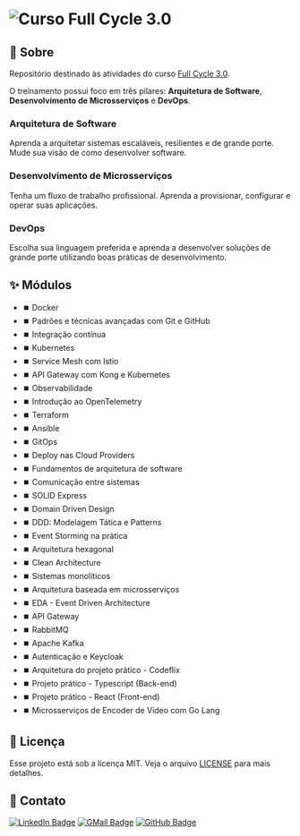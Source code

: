 # ![Curso Full Cycle 3.0](https://events-fullcycle.s3.amazonaws.com/events-fullcycle/media/images/0aab3011acbf450d862342befdabd294.png)

## 📔 Sobre

Repositório destinado às atividades do curso [Full Cycle 3.0](https://curso.fullcycle.com.br/curso-fullcycle/).

O treinamento possui foco em três pilares: **Arquitetura de Software**, **Desenvolvimento de Microsserviços** e **DevOps**.

### Arquitetura de Software

Aprenda a arquitetar sistemas escaláveis, resilientes e de grande porte. Mude sua visão de como desenvolver software.

### Desenvolvimento de Microsserviços

Tenha um fluxo de trabalho profissional. Aprenda a provisionar, configurar e operar suas aplicações.

### DevOps

Escolha sua linguagem preferida e aprenda a desenvolver soluções de grande porte utilizando boas práticas de desenvolvimento.

## ✨ Módulos

- ⏹️ Docker
- ⏹️ Padrões e técnicas avançadas com Git e GitHub
- ⏹️ Integração contínua
- ⏹️ Kubernetes
- ⏹️ Service Mesh com Istio
- ⏹️ API Gateway com Kong e Kubernetes
- ⏹️ Observabilidade
- ⏹️ Introdução ao OpenTelemetry
- ⏹️ Terraform
- ⏹️ Ansible
- ⏹️ GitOps
- ⏹️ Deploy nas Cloud Providers
- ⏹️ Fundamentos de arquitetura de software
- ⏹️ Comunicação entre sistemas
- ⏹️ SOLID Express
- ⏹️ Domain Driven Design
- ⏹️ DDD: Modelagem Tática e Patterns
- ⏹️ Event Storming na prática
- ⏹️ Arquitetura hexagonal
- ⏹️ Clean Architecture
- ⏹️ Sistemas monolíticos
- ⏹️ Arquitetura baseada em microsserviços
- ⏹️ EDA - Event Driven Architecture
- ⏹️ API Gateway
- ⏹️ RabbitMQ
- ⏹️ Apache Kafka
- ⏹️ Autenticação e Keycloak
- ⏹️ Arquitetura do projeto prático - Codeflix
- ⏹️ Projeto prático - Typescript (Back-end)
- ⏹️ Projeto prático - React (Front-end)
- ⏹️ Microsserviços de Encoder de Video com Go Lang

<!-- STATUS
⏹️ Não iniciado
▶️ Em andamento
⏸️ Pausado
✅ Finalizado

 -->

## 📝 Licença

Esse projeto está sob a licença MIT. Veja o arquivo [LICENSE](LICENSE) para mais detalhes.

## 📧 Contato

[![LinkedIn Badge](https://img.shields.io/badge/-Felipe_Nascimento-blue?style=flat-square&logo=Linkedin&logoColor=white&link=https://www.linkedin.com/in/fnascto/)](https://www.linkedin.com/in/fnascto/) [![GMail Badge](https://img.shields.io/badge/-flpnascto@gmail.com-c14438?style=flat-square&logo=Gmail&logoColor=white&link=mailto:flpnascto@gmail.com)](mailto:flpnascto@gmail.com)
[![GitHub Badge](https://img.shields.io/badge/-Profile-181717?style=flat-square&logo=GitHub&logoColor=white&link=https://github.com/flpnascto)](https://github.com/flpnascto)

<!-- ## Detalhes do conteúdo

## Arquitetura de software

Fundamentos da arquitetura de software

- Tipos de Arquitetura
- Papel do Arquiteto de Software
- Por que aprender arquitetura de Software
- Arquitetura vs Design
- Pilares da arquitetura de software
- Requisitos arquiteturais
- Características arquiteturais
- Estilos arquiteturais
- Performance
- Escalabilidade

Comunicação Entre Sistemas

- Comunicação síncrona vs assíncrona
- REST
- gRPC
- GraphQL
- Filas com RabbitMQ
- Apache Kafka

Solid
Fundamentos do SOLID

Single Responsibility

Open/Closed

Liskov substitution

Interface segregation

Dependency inversion

SOLID na prática

Domain Driven Design
Entendendo DDD

Linguagem Ubíqua

Domínio e subdomínios

Contextos delimitados

Mapas de contextos

Design patterns -->
